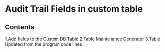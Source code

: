 # Audit Trail Fields in custom table


## <a name="step1"></a>Contents
1.Add fields to the Custom DB Table
2.Table Maintenance Generator
3.Table Updated from the program code lines




